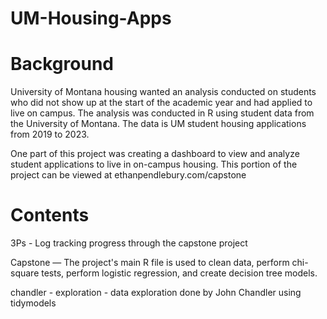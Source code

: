 # UM-Housing-Apps

# Background

University of Montana housing wanted an analysis conducted on students who did not show up at the start of the academic year and had applied to live on campus.
The analysis was conducted in R using student data from the University of Montana. The data is UM student housing applications from 2019 to 2023. 

One part of this project was creating a dashboard to view and analyze student applications to live in on-campus housing. This portion of the project can be viewed
at ethanpendlebury.com/capstone



# Contents
3Ps - Log tracking progress through the capstone project

Capstone — The project's main R file is used to clean data, perform chi-square tests, perform logistic regression, and create decision tree models.

chandler - exploration - data exploration done by John Chandler using tidymodels
